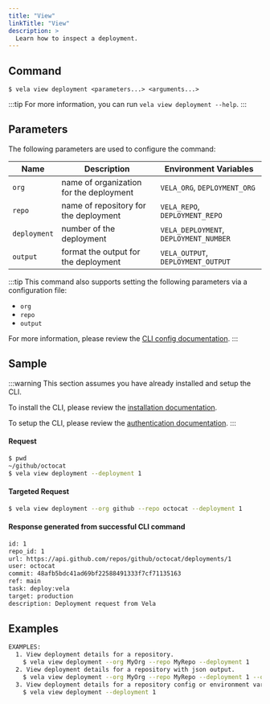 ```yaml
---
title: "View"
linkTitle: "View"
description: >
  Learn how to inspect a deployment.
---
```


## Command

```
$ vela view deployment <parameters...> <arguments...>
```

:::tip
For more information, you can run `vela view deployment --help`.
:::

## Parameters

The following parameters are used to configure the command:

| Name         | Description                             | Environment Variables                  |
| ------------ | --------------------------------------- | -------------------------------------- |
| `org`        | name of organization for the deployment | `VELA_ORG`, `DEPLOYMENT_ORG`           |
| `repo`       | name of repository for the deployment   | `VELA_REPO`, `DEPLOYMENT_REPO`         |
| `deployment` | number of the deployment                | `VELA_DEPLOYMENT`, `DEPLOYMENT_NUMBER` |
| `output`     | format the output for the deployment    | `VELA_OUTPUT`, `DEPLOYMENT_OUTPUT`     |

:::tip
This command also supports setting the following parameters via a configuration file:

- `org`
- `repo`
- `output`

For more information, please review the [CLI config documentation](/docs//docs/reference/cli/config.md).
:::

## Sample

:::warning
This section assumes you have already installed and setup the CLI.

To install the CLI, please review the [installation documentation](/docs/reference/cli/install.md).

To setup the CLI, please review the [authentication documentation](/docs/reference/cli/authentication.md).
:::

#### Request

```sh
$ pwd
~/github/octocat
$ vela view deployment --deployment 1
```

#### Targeted Request

```sh
$ vela view deployment --org github --repo octocat --deployment 1
```

#### Response generated from successful CLI command
```sh
id: 1
repo_id: 1
url: https://api.github.com/repos/github/octocat/deployments/1
user: octocat
commit: 48afb5bdc41ad69bf22588491333f7cf71135163
ref: main
task: deploy:vela
target: production
description: Deployment request from Vela
```

## Examples

```sh
EXAMPLES:
  1. View deployment details for a repository.
    $ vela view deployment --org MyOrg --repo MyRepo --deployment 1
  2. View deployment details for a repository with json output.
    $ vela view deployment --org MyOrg --repo MyRepo --deployment 1 --output json
  3. View deployment details for a repository config or environment variables are set.
    $ vela view deployment --deployment 1
```